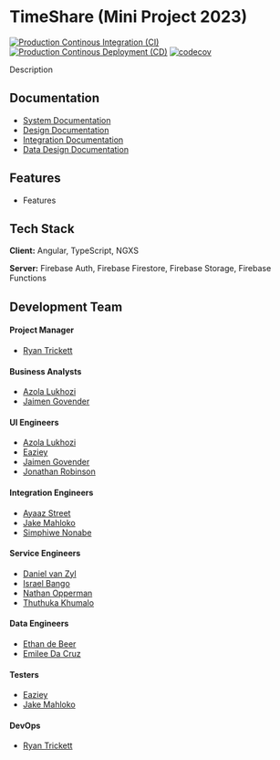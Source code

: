 
# TimeShare (Mini Project 2023)

[![Production Continous Integration (CI)](https://github.com/ryanbasiltrickett/cos301-miniproject-gr9/actions/workflows/ci-production.yaml/badge.svg?branch=main&event=push)](https://github.com/ryanbasiltrickett/cos301-miniproject-gr9/actions/workflows/ci-production.yaml)
[![Production Continous Deployment (CD)](https://github.com/ryanbasiltrickett/cos301-miniproject-gr9/actions/workflows/cd-production.yaml/badge.svg)](https://github.com/ryanbasiltrickett/cos301-miniproject-gr9/actions/workflows/cd-production.yaml)
[![codecov](https://codecov.io/github/ryanbasiltrickett/cos301-miniproject-gr9/branch/develop/graph/badge.svg?token=1jTA7rirTi)](https://codecov.io/github/ryanbasiltrickett/cos301-miniproject-gr9)

Description


## Documentation

- [System Documentation](https://linktodocumentation)
- [Design Documentation](https://linktodocumentation)
- [Integration Documentation](https://linktodocumentation)
- [Data Design Documentation](https://linktodocumentation)


## Features

- Features


## Tech Stack

**Client:** Angular, TypeScript, NGXS

**Server:** Firebase Auth, Firebase Firestore, Firebase Storage, Firebase Functions


## Development Team

#### Project Manager
- [Ryan Trickett](https://linktoprofile)

#### Business Analysts
- [Azola Lukhozi](https://linktoprofile)
- [Jaimen Govender](https://linktoprofile)

#### UI Engineers
- [Azola Lukhozi](https://linktoprofile)
- [Eaziey <Surname>](https://linktoprofile)
- [Jaimen Govender](https://linktoprofile)
- [Jonathan Robinson](https://linktoprofile)

#### Integration Engineers
- [Ayaaz Street](https://linktoprofile)
- [Jake Mahloko](https://linktoprofile)
- [Simphiwe Nonabe](https://linktoprofile)

#### Service Engineers
- [Daniel van Zyl](https://linktoprofile)
- [Israel Bango](https://linktoprofile)
- [Nathan Opperman](https://linktoprofile)
- [Thuthuka Khumalo](https://linktoprofile)

#### Data Engineers
- [Ethan de Beer](https://linktoprofile)
- [Emilee Da Cruz](https://linktoprofile)

#### Testers
- [Eaziey <Surname>](https://linktoprofile)
- [Jake Mahloko](https://linktoprofile)

#### DevOps
- [Ryan Trickett](https://linktoprofile)
